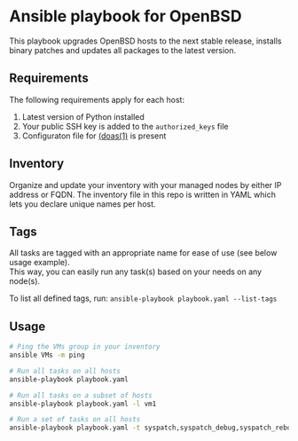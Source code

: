 # Ansible playbook for OpenBSD

This playbook upgrades OpenBSD hosts to the next stable release, installs binary
patches and updates all packages to the latest version. 

## Requirements
The following requirements apply for each host:
1. Latest version of Python installed
2. Your public SSH key is added to the `authorized_keys` file
3. Configuraton file for [(doas(1)](https://man.openbsd.org/doas) is present

## Inventory
Organize and update your inventory with your managed nodes by either IP address or FQDN. 
The inventory file in this repo is written in YAML which lets you declare unique names per host.

## Tags
All tasks are tagged with an appropriate name for ease of use (see below usage example).\
This way, you can easily run any task(s) based on your needs on any node(s).

To list all defined tags, run: `ansible-playbook playbook.yaml --list-tags`

## Usage
```sh
# Ping the VMs group in your inventory
ansible VMs -m ping

# Run all tasks on all hosts
ansible-playbook playbook.yaml

# Run all tasks on a subset of hosts
ansible-playbook playbook.yaml -l vm1

# Run a set of tasks on all hosts
ansible-playbook playbook.yaml -t syspatch,syspatch_debug,syspatch_reboot
```
